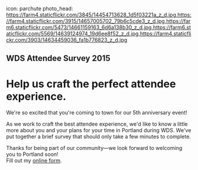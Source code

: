 icon: parchute
photo_head: https://farm4.staticflickr.com/3845/14454713628_1d5f03221a_z_d.jpg,https://farm4.staticflickr.com/3915/14657005702_79b6c5cde3_z_d.jpg,https://farm6.staticflickr.com/5473/14661159163_6d6a138b30_z_d.jpg,https://farm6.staticflickr.com/5569/14639124974_19d6ee8f52_z_d.jpg,https://farm4.staticflickr.com/3903/14634459036_fa1b776823_z_d.jpg

## WDS Attendee Survey 2015

# Help us craft the perfect attendee experience.

<div class="zig-zags_blue"></div>
<p></p>We're so excited that you're coming to town for our 5th anniversary event!<p></p>
As we work to craft the best attendee experience, we'd like to know a little more about you and your plans for your time in Portland during WDS. We've put together a brief survey that should only take a few minutes to complete. <p></p>
Thanks for being part of our community—we look forward to welcoming you to Portland soon!

<div class="line-canvas"></div>

<div id="wufoo-x1ugzdx130b82q">
Fill out my <a href="https://worlddominationsummit.wufoo.com/forms/x1ugzdx130b82q">online form</a>.
</div>
<script type="text/javascript">var x1ugzdx130b82q;(function(d, t) {
var s = d.createElement(t), options = {
'userName':'worlddominationsummit',
'formHash':'x1ugzdx130b82q',
'autoResize':true,
'height':'2463',
'async':true,
'host':'wufoo.com',
'header':'show',
'ssl':true};
s.src = ('https:' == d.location.protocol ? 'https://' : 'http://') + 'www.wufoo.com/scripts/embed/form.js';
s.onload = s.onreadystatechange = function() {
var rs = this.readyState; if (rs) if (rs != 'complete') if (rs != 'loaded') return;
try { x1ugzdx130b82q = new WufooForm();x1ugzdx130b82q.initialize(options);x1ugzdx130b82q.display(); } catch (e) {}};
var scr = d.getElementsByTagName(t)[0], par = scr.parentNode; par.insertBefore(s, scr);
})(document, 'script');</script>
